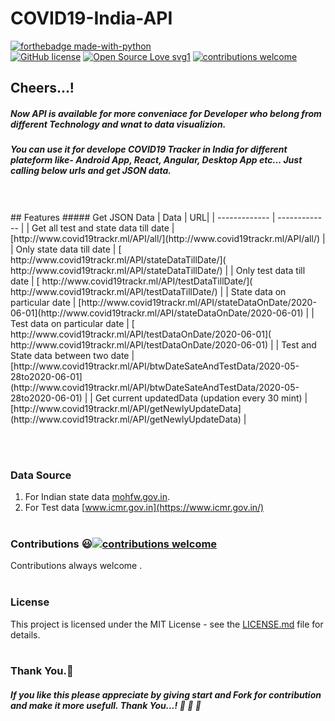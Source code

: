 # COVID19-India-API
[![forthebadge made-with-python](http://ForTheBadge.com/images/badges/made-with-python.svg)](https://www.python.org/)<br>
[![GitHub license](https://img.shields.io/github/license/Naereen/StrapDown.js.svg)](https://github.com/subahanii/COVID19-India-API/blob/master/LICENSE)
[![Open Source Love svg1](https://badges.frapsoft.com/os/v1/open-source.svg?v=103)](https://github.com/ellerbrock/open-source-badges/)
[![contributions welcome](https://img.shields.io/badge/contributions-welcome-brightgreen.svg?style=flat)](https://github.com/subahanii/COVID19-India-API/issues)
<br>
## Cheers...!
##### Now API is available for more conveniace for Developer who belong from different Technology and wnat to data visualizion.
##### You can use it for develope COVID19 Tracker in India for different plateform like- Android App, React, Angular, Desktop App etc... Just calling below urls and get JSON data.

<br>
<br>
## Features
##### Get JSON Data
| Data  | URL|
| ------------- | ------------- |
| Get all test and state data till date  | [http://www.covid19trackr.ml/API/all/](http://www.covid19trackr.ml/API/all/)  |
| Only state data till date  | [	http://www.covid19trackr.ml/API/stateDataTillDate/](	http://www.covid19trackr.ml/API/stateDataTillDate/) |
| Only test data till date  | [	http://www.covid19trackr.ml/API/testDataTillDate/](	http://www.covid19trackr.ml/API/testDataTillDate/)  |
| State data on particular date  | [http://www.covid19trackr.ml/API/stateDataOnDate/2020-06-01](http://www.covid19trackr.ml/API/stateDataOnDate/2020-06-01)  |
| Test data on particular date  | [	http://www.covid19trackr.ml/API/testDataOnDate/2020-06-01](	http://www.covid19trackr.ml/API/testDataOnDate/2020-06-01)  |
| Test and State data between two date  | [http://www.covid19trackr.ml/API/btwDateSateAndTestData/2020-05-28to2020-06-01](http://www.covid19trackr.ml/API/btwDateSateAndTestData/2020-05-28to2020-06-01)  |
| Get current updatedData (updation every 30 mint)  | [http://www.covid19trackr.ml/API/getNewlyUpdateData](http://www.covid19trackr.ml/API/getNewlyUpdateData)  |

<br><br>
### Data Source 
1. For Indian state data [mohfw.gov.in](https://www.mohfw.gov.in/).
2. For Test data [www.icmr.gov.in](https://www.icmr.gov.in/)
<br><br>


### Contributions :smiley:[![contributions welcome](https://img.shields.io/badge/contributions-welcome-brightgreen.svg?style=flat)](https://github.com/subahanii/COVID19-India-API/issues)
Contributions always welcome .
<br><br>


### License
This project is licensed under the MIT License - see the [LICENSE.md](https://github.com/subahanii/COVID19-India-API/blob/master/LICENSE) file for details.
<br><br>

### Thank You.:pray:
##### If you like this please appreciate by giving start and Fork for contribution and make it more usefull. Thank You...! :clap: :clap: :clap:

